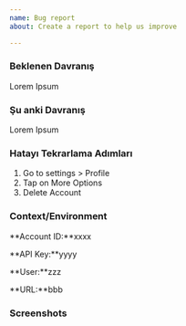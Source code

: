 ```yaml
---
name: Bug report
about: Create a report to help us improve

---
```


### Beklenen Davranış

Lorem Ipsum

### Şu anki Davranış

Lorem Ipsum

### Hatayı Tekrarlama Adımları

1.  Go to settings > Profile
2.  Tap on More Options
3.  Delete Account

### Context/Environment

**Account ID:**xxxx

**API Key:**yyyy

**User:**zzz

**URL:**bbb

### Screenshots
